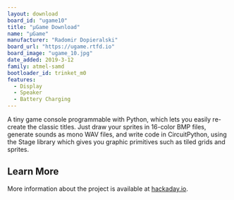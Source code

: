 ```yaml
---
layout: download
board_id: "ugame10"
title: "µGame Download"
name: "µGame"
manufacturer: "Radomir Dopieralski"
board_url: "https://ugame.rtfd.io"
board_image: "ugame_10.jpg"
date_added: 2019-3-12
family: atmel-samd
bootloader_id: trinket_m0
features:
  - Display
  - Speaker
  - Battery Charging
---
```


A tiny game console programmable with Python, which lets you easily re-create
the classic titles. Just draw your sprites in 16-color BMP files, generate
sounds as mono WAV files, and write code in CircuitPython, using the Stage
library which gives you graphic primitives such as tiled grids and sprites.

## Learn More
More information about the project is available at [hackaday.io](https://hackaday.io/project/27629-ugame).
